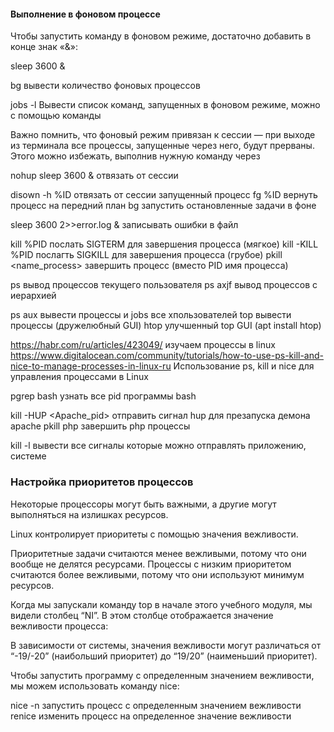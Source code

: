 #### Выполнение в фоновом процессе
Чтобы запустить команду в фоновом режиме, достаточно добавить в конце знак «&»:

sleep 3600 &

bg вывести количество фоновых процессов 

jobs -l Вывести список команд, запущенных в фоновом режиме, можно с помощью команды 

Важно помнить, что фоновый режим привязан к сессии — при выходе из терминала все процессы, запущенные через него, будут прерваны. Этого можно избежать, выполнив нужную команду через

nohup sleep 3600 & отвязать от сессии

disown -h %ID отвязать от сессии запущенный процесс
fg %ID вернуть процесс на передний план
bg запустить остановленные задачи в фоне

sleep 3600 2>>error.log & записывать ошибки в файл

kill %PID послать  SIGTERM для завершения процесса (мягкое)
kill -KILL %PID послагть SIGKILL для завершения процесса (грубое)
pkill <name_process> завершить процесс (вместо PID имя процесса)



ps вывод процессов текущего пользователя
ps axjf вывод процессов с иерархией



ps aux вывести процессы и jobs все хпользователей
top вывести процессы (дружелюбный GUI)
htop улучшенный top GUI (apt install htop)


https://habr.com/ru/articles/423049/ изучаем процессы в linux
https://www.digitalocean.com/community/tutorials/how-to-use-ps-kill-and-nice-to-manage-processes-in-linux-ru Использование ps, kill и nice для управления процессами в Linux


pgrep bash узнать все pid программы bash


kill -HUP <Apache_pid> отправить сигнал hup для презапуска демона apache
pkill php завершить php процессы

kill -l вывести все сигналы которые можно отправлять приложению, системе

### Настройка приоритетов процессов

Некоторые процессоры могут быть важными, а другие могут выполняться на излишках ресурсов.

Linux контролирует приоритеты с помощью значения вежливости.

Приоритетные задачи считаются менее вежливыми, потому что они вообще не делятся ресурсами. Процессы с низким приоритетом считаются более вежливыми, потому что они используют минимум ресурсов.

Когда мы запускали команду top в начале этого учебного модуля, мы видели столбец “NI”. В этом столбце отображается значение вежливости процесса:

В зависимости от системы, значения вежливости могут различаться от “-19/-20” (наибольший приоритет) до “19/20” (наименьший приоритет).

Чтобы запустить программу с определенным значением вежливости, мы можем использовать команду nice:

nice -n <priority> <command> запустить процесс с определенным значением вежливости
renice <priority> <PID> изменить процесс на определенное значение вежливости


